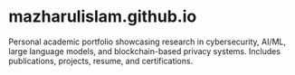 # mazharulislam.github.io
Personal academic portfolio showcasing research in cybersecurity, AI/ML, large language models, and blockchain-based privacy systems. Includes publications, projects, resume, and certifications.

